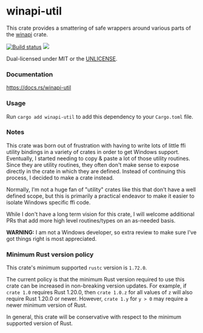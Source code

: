 winapi-util
===========
This crate provides a smattering of safe wrappers around various parts of the
[winapi](https://crates.io/crates/winapi) crate.

[![Build status](https://github.com/BurntSushi/winapi-util/workflows/ci/badge.svg)](https://github.com/BurntSushi/winapi-util/actions)
[![](http://meritbadge.herokuapp.com/winapi-util)](https://crates.io/crates/winapi-util)

Dual-licensed under MIT or the [UNLICENSE](http://unlicense.org).


### Documentation

https://docs.rs/winapi-util


### Usage

Run `cargo add winapi-util` to add this dependency to your `Cargo.toml` file.


### Notes

This crate was born out of frustration with having to write lots of little
ffi utility bindings in a variety of crates in order to get Windows support.
Eventually, I started needing to copy & paste a lot of those utility routines.
Since they are utility routines, they often don't make sense to expose directly
in the crate in which they are defined. Instead of continuing this process,
I decided to make a crate instead.

Normally, I'm not a huge fan of "utility" crates like this that don't have a
well defined scope, but this is primarily a practical endeavor to make it
easier to isolate Windows specific ffi code.

While I don't have a long term vision for this crate, I will welcome additional
PRs that add more high level routines/types on an as-needed basis.

**WARNING:** I am not a Windows developer, so extra review to make sure I've
got things right is most appreciated.


### Minimum Rust version policy

This crate's minimum supported `rustc` version is `1.72.0`.

The current policy is that the minimum Rust version required to use this crate
can be increased in non-breaking version updates. For example, if `crate 1.0`
requires Rust 1.20.0, then `crate 1.0.z` for all values of `z` will also
require Rust 1.20.0 or newer. However, `crate 1.y` for `y > 0` may require a
newer minimum version of Rust.

In general, this crate will be conservative with respect to the minimum
supported version of Rust.
